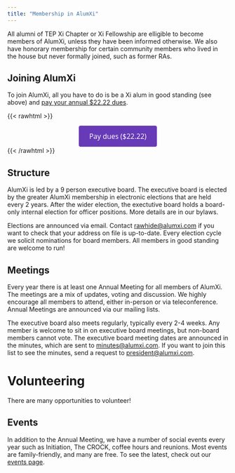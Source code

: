 ```yaml
---
title: "Membership in AlumXi"
---
```


All alumni of TEP Xi Chapter or Xi Fellowship are elligible to become
members of AlumXi, unless they have been informed otherwise. We also
have honorary membership for certain community members who lived in
the house but never formally joined, such as former RAs.

## Joining AlumXi

To join AlumXi, all you have to do is be a Xi alum in good standing (see
above) and [pay your annual $22.22 dues](../giving/alumxi/#dues).

{{< rawhtml >}}
<div style="text-align:center">
<a id='gfm-charity-donate-link' style='background-color:#673ab7; color: white; border-radius: 4px; padding: 12px 24px; display: inline-block; text-decoration: none; vertical-align: middle; font-size: 16px; font-family: Open Sans,sans-serif; line-height: 24px' role='button' href='https://charity.gofundme.com/donate/project/annual-dues/xi-fellowship'>Pay dues ($22.22)</a>
</div>
{{< /rawhtml >}}


## Structure

AlumXi is led by a 9 person executive board. The executive board is
elected by the greater AlumXi membership in electronic elections that
are held every 2 years. After the wider election, the exectutive board
holds a board-only internal election for officer positions. More
details are in our bylaws.

Elections are announced via email. Contact rawhide@alumxi.com if you
want to check that your address on file is up-to-date.  Every election
cycle we solicit nominations for board members. All members in good
standing are welcome to run!

## Meetings

Every year there is at least one Annual Meeting for all members of
AlumXi. The meetings are a mix of updates, voting and discussion. We
highly encourage all members to attend, either in-person or via
teleconference. Annual Meetings are announced via our mailing lists.

The executive board also meets regularly, typically every 2-4
weeks. Any member is welcome to sit in on executive board meetings,
but non-board members cannot vote. The executive board meeting dates
are announced in the minutes, which are sent to minutes@alumxi.com. If
you want to join this list to see the minutes, send a request to
president@alumxi.com.

# Volunteering
There are many opportunities to volunteer! 

## Events

In addition to the Annual Meeting, we have a number of social events
every year such as Initiation, The CROCK, coffee hours and
reunions. Most events are family-friendly, and many are free. To see
the latest, check out our [events page](../../events/current).